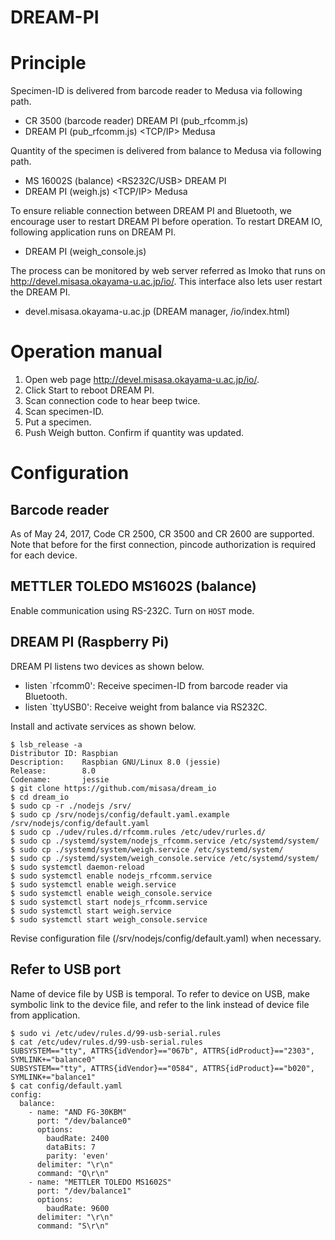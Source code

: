 DREAM-PI
====
# Principle

Specimen-ID is delivered from barcode reader to Medusa via following
path.

- CR 3500 (barcode reader) <Bluetooth> DREAM PI (pub_rfcomm.js)
- DREAM PI (pub_rfcomm.js) <TCP/IP> Medusa

Quantity of the specimen is delivered from balance to Medusa via
following path.

- MS 16002S (balance) <RS232C/USB> DREAM PI
- DREAM PI (weigh.js) <TCP/IP> Medusa

To ensure reliable connection between DREAM PI and Bluetooth, we
encourage user to restart DREAM PI before operation.  To restart DREAM
IO, following application runs on DREAM PI.

- DREAM PI (weigh_console.js)

The process can be monitored by web server referred as Imoko that runs
on http://devel.misasa.okayama-u.ac.jp/io/.  This interface also lets
user restart the DREAM PI.

- devel.misasa.okayama-u.ac.jp (DREAM manager, /io/index.html)

# Operation manual

1. Open web page http://devel.misasa.okayama-u.ac.jp/io/.
2. Click Start to reboot DREAM PI.
3. Scan connection code to hear beep twice.
4. Scan specimen-ID.
5. Put a specimen.
6. Push Weigh button.  Confirm if quantity was updated.

# Configuration

## Barcode reader

As of May 24, 2017, Code CR 2500, CR 3500 and CR 2600 are supported.
Note that before for the first connection, pincode authorization is
required for each device.

## METTLER TOLEDO MS1602S (balance)

Enable communication using RS-232C.  Turn on `HOST` mode.

## DREAM PI (Raspberry Pi)

DREAM PI listens two devices as shown below.

- listen `rfcomm0': Receive specimen-ID from barcode reader via
  Bluetooth.
- listen `ttyUSB0': Receive weight from balance via RS232C.

Install and activate services as shown below.

    $ lsb_release -a
    Distributor ID: Raspbian
    Description:    Raspbian GNU/Linux 8.0 (jessie)
    Release:        8.0
    Codename:       jessie
    $ git clone https://github.com/misasa/dream_io
    $ cd dream_io
    $ sudo cp -r ./nodejs /srv/
    $ sudo cp /srv/nodejs/config/default.yaml.example /srv/nodejs/config/default.yaml
    $ sudo cp ./udev/rules.d/rfcomm.rules /etc/udev/rurles.d/
    $ sudo cp ./systemd/system/nodejs_rfcomm.service /etc/systemd/system/
    $ sudo cp ./systemd/system/weigh.service /etc/systemd/system/
    $ sudo cp ./systemd/system/weigh_console.service /etc/systemd/system/
    $ sudo systemctl daemon-reload
    $ sudo systemctl enable nodejs_rfcomm.service
    $ sudo systemctl enable weigh.service
    $ sudo systemctl enable weigh_console.service
    $ sudo systemctl start nodejs_rfcomm.service
    $ sudo systemctl start weigh.service
    $ sudo systemctl start weigh_console.service

Revise configuration file (/srv/nodejs/config/default.yaml) when
necessary.

## Refer to USB port

Name of device file by USB is temporal.  To refer to device on USB,
make symbolic link to the device file, and refer to the link instead
of device file from application.

    $ sudo vi /etc/udev/rules.d/99-usb-serial.rules
    $ cat /etc/udev/rules.d/99-usb-serial.rules
    SUBSYSTEM=="tty", ATTRS{idVendor}=="067b", ATTRS{idProduct}=="2303", SYMLINK+="balance0"
    SUBSYSTEM=="tty", ATTRS{idVendor}=="0584", ATTRS{idProduct}=="b020", SYMLINK+="balance1"
    $ cat config/default.yaml
    config:
      balance:
        - name: "AND FG-30KBM"
          port: "/dev/balance0"
          options:
            baudRate: 2400
            dataBits: 7
            parity: 'even'
          delimiter: "\r\n"
          command: "Q\r\n"
        - name: "METTLER TOLEDO MS1602S"
          port: "/dev/balance1"
          options:
            baudRate: 9600
          delimiter: "\r\n"
          command: "S\r\n"
